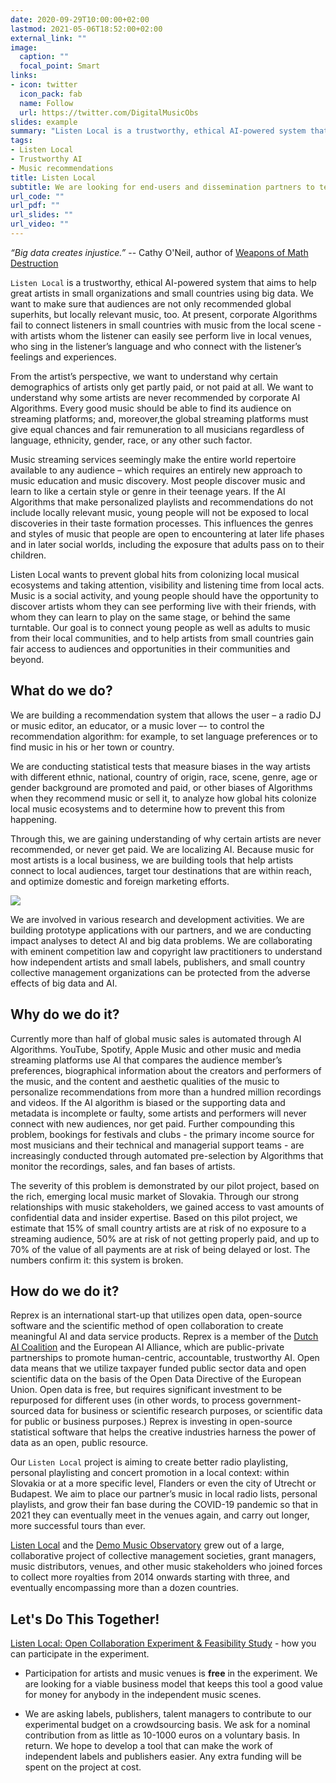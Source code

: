 ```yaml
---
date: 2020-09-29T10:00:00+02:00
lastmod: 2021-05-06T18:52:00+02:00
external_link: ""
image:
  caption: ""
  focal_point: Smart
links:
- icon: twitter
  icon_pack: fab
  name: Follow
  url: https://twitter.com/DigitalMusicObs
slides: example
summary: "Listen Local is a trustworthy, ethical AI-powered system that aims to help great artists in small organizations and small countries using big data. We want to make sure that audiences are not only recommended global superhits, but locally relevant music, too. At present, corporate Algorithms fail to connect listeners in small countries with music from the local scene - with artists whom the listener can easily see perform live in local venues, who sing in the listener’s language and who connect with the listener’s feelings and experiences."
tags:
- Listen Local
- Trustworthy AI
- Music recommendations
title: Listen Local
subtitle: We are looking for end-users and dissemination partners to test our data and visualization products
url_code: ""
url_pdf: ""
url_slides: ""
url_video: ""
---
```


*“Big data creates injustice.”* -- Cathy O'Neil, author of [Weapons of Math Destruction](https://blogs.scientificamerican.com/roots-of-unity/review-weapons-of-math-destruction/)


`Listen Local` is a trustworthy, ethical AI-powered system that aims to help great artists in small organizations and small countries using big data. We want to make sure that audiences are not only recommended global superhits, but locally relevant music, too. At present, corporate Algorithms fail to connect listeners in small countries with music from the local scene - with artists whom the listener can easily see perform live in local venues, who sing in the listener’s language and who connect with the listener’s feelings and experiences.

From the artist’s perspective, we want to understand why certain demographics of artists  only get partly paid, or not paid at all. We want to understand why some artists are never recommended by corporate AI Algorithms. Every good music should be able to find its audience on streaming platforms; and, moreover,the global streaming platforms must give equal chances and fair remuneration to all musicians regardless of language, ethnicity, gender, race, or any other such factor. 

Music streaming services seemingly make the entire world repertoire available to any audience – which requires an entirely new approach to music education and music discovery. Most people discover music and learn to like a certain style or genre in their teenage years. If the AI Algorithms that make personalized playlists and recommendations do not include locally relevant music, young people will not be exposed to local discoveries in their taste formation processes. This influences the genres and styles of music that people are open to encountering at later life phases and in later social worlds, including the exposure that adults pass on to their children.

Listen Local wants to prevent global hits from colonizing local musical ecosystems and taking attention, visibility and listening time from local acts. Music is a social activity, and young people should have the opportunity to discover artists whom they can see performing live with their friends, with whom they can learn to play on the same stage, or behind the same turntable. Our goal is to connect young people as well as adults to  music from  their local communities, and to help artists from small countries gain fair access to audiences and opportunities in their communities and beyond.

## What do we do?
We are building a recommendation system that allows the user – a radio DJ or music editor, an educator, or a music lover –- to control the recommendation algorithm: for example, to set language preferences or to find music in his or her town or country.

We are conducting statistical tests that measure biases in the way artists with different ethnic, national, country of origin, race, scene, genre, age or gender background are promoted and paid, or other biases of Algorithms when they recommend music or sell it, to analyze how global hits colonize local music ecosystems and to determine how to prevent this from happening.

Through this, we are gaining understanding of why certain artists are never recommended, or never get paid.
We are localizing AI. Because music for most artists is a local business, we are building tools that help artists connect to local audiences, target tour destinations that are within reach, and optimize domestic and foreign marketing efforts.

![](https://dataandlyrics.com/post/2020-12-15-alternative-recommendations/mind_map_recommendations_hu598e31fbda7e27fa2531c6d1d2d7129e_95495_2000x2000_fit_q90_lanczos.jpg)

We are involved in various research and development activities. We are building prototype applications with our partners, and we are conducting impact analyses to detect AI and big data problems. We are collaborating with eminent competition law and copyright law practitioners to understand how independent artists and small labels, publishers, and small country collective management organizations can be protected from the adverse effects of big data and AI.
 
## Why do we do it?
Currently more than half of global music sales is automated through AI Algorithms.  YouTube, Spotify, Apple Music and other music and media streaming platforms use AI that compares the audience member’s preferences, biographical information about the creators and performers of the music, and the content and aesthetic qualities of the music to personalize recommendations from more than a hundred million recordings and videos. If the AI algorithm is biased or the supporting data and metadata is incomplete or faulty, some artists and performers will never connect  with new audiences, nor get paid. Further compounding this problem, bookings for festivals and clubs - the primary income source for most musicians and their technical and managerial support teams - are increasingly conducted through automated pre-selection by Algorithms that monitor the recordings, sales, and fan bases of artists.

The severity of this problem is demonstrated by our pilot project, based on the rich, emerging local music market of Slovakia. Through our strong relationships with music stakeholders, we gained access to vast amounts of confidential data and insider expertise. Based on this pilot project, we estimate that 15% of small country artists are at risk of no exposure to a streaming audience, 50% are at risk of not getting properly paid, and up to 70% of the value of all payments are at risk of being delayed or lost. The numbers confirm it:  this system is broken.


## How do we do it?

Reprex is an international start-up that utilizes open data, open-source software and the scientific method of open collaboration to create meaningful AI and data service products. Reprex is a member of the [Dutch AI Coalition](post/2021-02-16-nlaic/) and the European AI Alliance, which are public-private partnerships to promote human-centric, accountable, trustworthy AI. Open data means that we utilize taxpayer funded public sector data and open scientific data on the basis of the Open Data Directive of the European Union. Open data is free, but requires significant investment to be repurposed for different uses (in other words, to process government-sourced data for business or scientific research purposes, or scientific data for public or business purposes.)  Reprex is investing in open-source statistical software that helps the creative industries harness the power of data as an open,  public resource.

Our `Listen Local` project is aiming to create better radio playlisting, personal playlisting and concert promotion in a local context: within Slovakia or at a more specific level, Flanders or even the city of Utrecht or Budapest. We aim to place our partner’s music in local radio lists, personal playlists, and grow their fan base during the COVID-19 pandemic so that in 2021 they can eventually meet in the venues again, and carry out longer, more successful tours than ever. 

[Listen Local](https://listenlocal.community/index.html) and the [Demo Music Observatory](https://music.dataobservatory.eu/) grew out of a large, collaborative project of collective management societies, grant managers, music distributors, venues, and other music stakeholders who joined forces to collect more royalties from 2014 onwards starting with three, and eventually encompassing more than a dozen countries.

## Let's Do This Together!

[Listen Local: Open Collaboration Experiment & Feasibility Study](https://dataandlyrics.com/post/2020-10-19-listen-local/) - how you can participate in the experiment.

* Participation for artists and music venues is **free** in the experiment. We are looking for a viable business model that keeps this tool a good value for money for anybody in the independent music scenes.

* We are asking labels, publishers, talent managers to contribute to our experimental budget on a crowdsourcing basis.  We ask for a nominal contribution from as little as 10-1000 euros on a voluntary basis.  In return. We hope to develop a tool that can make the work of independent labels and publishers easier. Any extra funding will be spent on the project at cost.
